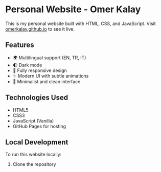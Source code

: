# Personal Website - Omer Kalay

This is my personal website built with HTML, CSS, and JavaScript. Visit [omerkalay.github.io](https://omerkalay.github.io) to see it live.

## Features

- 🌍 Multilingual support (EN, TR, IT)
- 🌓 Dark mode
- 📱 Fully responsive design
- ✨ Modern UI with subtle animations
- 🎨 Minimalist and clean interface

## Technologies Used

- HTML5
- CSS3
- JavaScript (Vanilla)
- GitHub Pages for hosting

## Local Development

To run this website locally:

1. Clone the repository